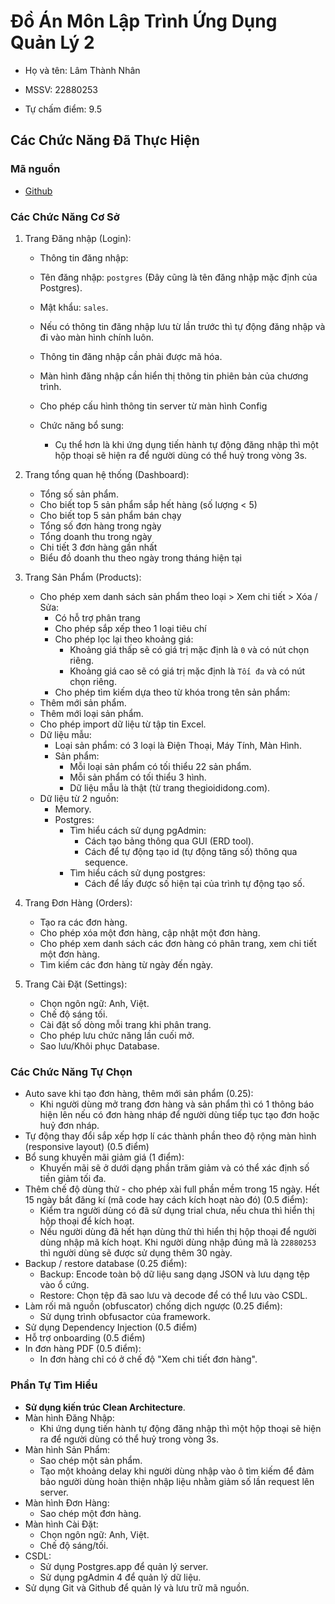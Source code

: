 # Đồ Án Môn Lập Trình Ứng Dụng Quản Lý 2

- Họ và tên: Lâm Thành Nhân
- MSSV: 22880253

- Tự chấm điểm: 9.5

## Các Chức Năng Đã Thực Hiện

### Mã nguồn

- [Github](https://github.com/lamnhan066/sales)

### Các Chức Năng Cơ Sở

1. Trang Đăng nhập (Login):

    - Thông tin đăng nhập:
    - Tên đăng nhập: `postgres` (Đây cũng là tên đăng nhập mặc định của Postgres).
    - Mật khẩu: `sales`.
    - Nếu có thông tin đăng nhập lưu từ lần trước thì tự động đăng nhập và đi vào màn hình chính luôn.
    - Thông tin đăng nhập cần phải được mã hóa.
    - Màn hình đăng nhập cần hiển thị thông tin phiên bản của chương trình.
    - Cho phép cấu hình thông tin server từ màn hình Config

    - Chức năng bổ sung:
        - Cụ thể hơn là khi ứng dụng tiến hành tự động đăng nhập thì một hộp thoại sẽ hiện ra để người dùng có thể huỷ trong vòng 3s.

2. Trang tổng quan hệ thống (Dashboard):

    - Tổng số sản phẩm.
    - Cho biết top 5 sản phẩm sắp hết hàng (số lượng < 5)
    - Cho biết top 5 sản phẩm bán chạy
    - Tổng số đơn hàng trong ngày
    - Tổng doanh thu trong ngày
    - Chi tiết 3 đơn hàng gần nhất
    - Biểu đồ doanh thu theo ngày trong tháng hiện tại

3. Trang Sản Phẩm (Products):

    - Cho phép xem danh sách sản phẩm theo loại > Xem chi tiết > Xóa / Sửa:
        - Có hỗ trợ phân trang
        - Cho phép sắp xếp theo 1 loại tiêu chí
        - Cho phép lọc lại theo khoảng giá:
            - Khoảng giá thấp sẽ có giá trị mặc định là `0` và có nút chọn riêng.
            - Khoảng giá cao sẽ có giá trị mặc định là `Tối đa` và có nút chọn riêng.
        - Cho phép tìm kiếm dựa theo từ khóa trong tên sản phẩm:
    - Thêm mới sản phẩm.
    - Thêm mới loại sản phẩm.
    - Cho phép import dữ liệu từ tập tin Excel.
    - Dữ liệu mẫu:
        - Loại sản phẩm: có 3 loại là Điện Thoại, Máy Tính, Màn Hình.
        - Sản phẩm:
            - Mỗi loại sản phẩm có tối thiểu 22 sản phẩm.
            - Mỗi sản phẩm có tối thiểu 3 hình.
            - Dữ liệu mẫu là thật (từ trang thegioididong.com).
    - Dữ liệu từ 2 nguồn:
        - Memory.
        - Postgres:
            - Tìm hiểu cách sử dụng pgAdmin:
                - Cách tạo bảng thông qua GUI (ERD tool).
                - Cách để tự động tạo id (tự động tăng số) thông qua sequence.
            - Tìm hiểu cách sử dụng postgres:
                - Cách để lấy được số hiện tại của trình tự động tạo số.

4. Trang Đơn Hàng (Orders):

    - Tạo ra các đơn hàng.
    - Cho phép xóa một đơn hàng, cập nhật một đơn hàng.
    - Cho phép xem danh sách các đơn hàng có phân trang, xem chi tiết một đơn hàng.
    - Tìm kiếm các đơn hàng từ ngày đến ngày.

5. Trang Cài Đặt (Settings):

    - Chọn ngôn ngữ: Anh, Việt.
    - Chế độ sáng tối.
    - Cài đặt số dòng mỗi trang khi phân trang.
    - Cho phép lưu chức năng lần cuối mở.
    - Sao lưu/Khôi phục Database.

### Các Chức Năng Tự Chọn

- Auto save khi tạo đơn hàng, thêm mới sản phẩm (0.25):
  - Khi người dùng mở trang đơn hàng và sản phẩm thì có 1 thông báo hiện lên nếu có đơn hàng nháp để người dùng tiếp tục tạo đơn hoặc huỷ đơn nháp.
- Tự động thay đổi sắp xếp hợp lí các thành phần theo độ rộng màn hình (responsive layout) (0.5 điểm)
- Bổ sung khuyến mãi giảm giá (1 điểm):
  - Khuyến mãi sẽ ở dưới dạng phần trăm giảm và có thể xác định số tiền giảm tối đa.
- Thêm chế độ dùng thử - cho phép xài full phần mềm trong 15 ngày. Hết 15 ngày bắt đăng kí (mã code hay cách kích hoạt nào đó) (0.5 điểm):
  - Kiểm tra người dùng có đã sử dụng trial chưa, nếu chưa thì hiển thị hộp thoại để kích hoạt.
  - Nếu người dùng đã hết hạn dùng thử thì hiển thị hộp thoại để người dùng nhập mã kích hoạt. Khi người dùng nhập đúng mã là `22880253` thì người dùng sẽ được sử dụng thêm 30 ngày.
- Backup / restore database (0.25 điểm):
  - Backup: Encode toàn bộ dữ liệu sang dạng JSON và lưu dạng tệp vào ổ cứng.
  - Restore: Chọn tệp đã sao lưu và decode để có thể lưu vào CSDL.
- Làm rối mã nguồn (obfuscator) chống dịch ngược (0.25 điểm):
  - Sử dụng trình obfusactor của framework.
- Sử dụng Dependency Injection (0.5 điểm)
- Hỗ trợ onboarding (0.5 điểm)
- In đơn hàng PDF (0.5 điểm):
  - In đơn hàng chỉ có ở chế độ "Xem chi tiết đơn hàng".

### Phần Tự Tìm Hiểu

- **Sử dụng kiến trúc Clean Architecture**.
- Màn hình Đăng Nhập:
  - Khi ứng dụng tiến hành tự động đăng nhập thì một hộp thoại sẽ hiện ra để người dùng có thể huỷ trong vòng 3s.
- Màn hình Sản Phẩm:
  - Sao chép một sản phẩm.
  - Tạo một khoảng delay khi người dùng nhập vào ô tìm kiếm để đảm bảo người dùng hoàn thiện nhập liệu nhằm giảm số lần request lên server.
- Màn hình Đơn Hàng:
  - Sao chép một đơn hàng.
- Màn hình Cài Đặt:
  - Chọn ngôn ngữ: Anh, Việt.
  - Chế độ sáng/tối.
- CSDL:
  - Sử dụng Postgres.app để quản lý server.
  - Sử dụng pgAdmin 4 để quản lý dữ liệu.
- Sử dụng Git và Github để quản lý và lưu trữ mã nguồn.

